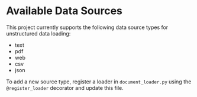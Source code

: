 # Available Data Sources

This project currently supports the following data source types for unstructured data loading:

- text
- pdf
- web
- csv
- json

To add a new source type, register a loader in `document_loader.py` using the `@register_loader` decorator and update this file.
